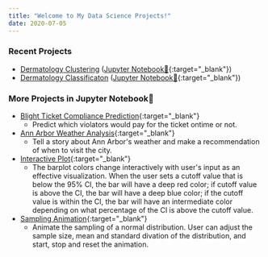 ```yaml
---
title: "Welcome to My Data Science Projects!"
date: 2020-07-05
---   
```


### Recent Projects
- [Dermatology Clustering](https://tuttoaposto.github.io/OpenSource/Derm_Clustering/README.html) ([Jupyter Notebook📔](https://github.com/tuttoaposto/OpenSource/blob/master/Derm_Clustering/Derm_Clustering.ipynb){:target="_blank"})
- [Dermatology Classificaton](https://tuttoaposto.github.io/OpenSource/Derm_Classification/README.html) ([Jupyter Notebook📔](https://github.com/tuttoaposto/OpenSource/blob/master/Derm_Classification/Derm_Classification.ipynb){:target="_blank"})

### More Projects in Jupyter Notebook📔
- [Blight Ticket Compliance Prediction](https://github.com/tuttoaposto/U_Michi_Applied_Data_Science_with_Python_Specialization_3/blob/master/3.4_Applied_ML_Blight_Ticket_Prediction.ipynb){:target="_blank"}
  - Predict which violators would pay for the ticket ontime or not.      
- [Ann Arbor Weather Analysis](https://github.com/tuttoaposto/U_Michi_Applied_Data_Science_with_Python_Specialization_2/blob/master/2.4_Applied_Plot_Ann_Arbor_Weather_Analysis.ipynb){:target="_blank"}
  - Tell a story about Ann Arbor's weather and make a recommendation of when to visit the city.      
- [Interactive Plot](https://github.com/tuttoaposto/U_Michi_Applied_Data_Science_with_Python_Specialization_2/blob/master/2.3_Applied_Plot_Interactive_Bar_Plot.ipynb){:target="_blank"}
  - The barplot colors change interactively with user's input as an effective visualization. When the user sets a cutoff value that is below the 95% CI, the bar will have a deep red color; if cutoff value is above the CI, the bar will have a deep blue color; if the cutoff value is within the CI, the bar will have an intermediate color depending on what percentage of the CI is above the cutoff value.    
- [Sampling Animation](https://github.com/tuttoaposto/U_Michi_Applied_Data_Science_with_Python_Specialization_2/blob/master/2.3_Applied_Plot_Sampling_Animation.ipynb){:target="_blank"}
  - Animate the sampling of a normal distribution. User can adjust the sample size, mean and standard divation of the distribution, and start, stop and reset the animation.    
  
